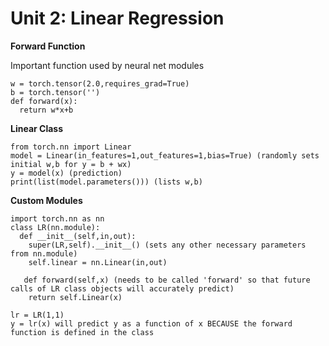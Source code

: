 # Unit 2: Linear Regression

  **Forward Function**

  Important function used by neural net modules

    w = torch.tensor(2.0,requires_grad=True)
    b = torch.tensor('')
    def forward(x):
      return w*x+b
    
 **Linear Class**
 
    from torch.nn import Linear
    model = Linear(in_features=1,out_features=1,bias=True) (randomly sets initial w,b for y = b + wx)
    y = model(x) (prediction)
    print(list(model.parameters())) (lists w,b)
  
  **Custom Modules**
   
    import torch.nn as nn
    class LR(nn.module):
      def __init__(self,in,out):
        super(LR,self).__init__() (sets any other necessary parameters from nn.module)
        self.linear = nn.Linear(in,out)
        
       def forward(self,x) (needs to be called 'forward' so that future calls of LR class objects will accurately predict)
        return self.Linear(x)
        
    lr = LR(1,1)
    y = lr(x) will predict y as a function of x BECAUSE the forward function is defined in the class
 
  
  
